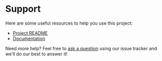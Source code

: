 # Support

Here are some useful resources to help you use this project:

 - [Project README](../README.md)
 - [Documentation](https://config.thephpleague.com/)

Need more help? Feel free to [ask a question](https://github.com/thephpleague/config/issues/new?labels=question) using our issue tracker and we'll do our best to answer it!

